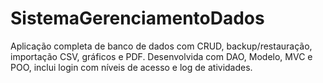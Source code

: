 # SistemaGerenciamentoDados
Aplicação completa de banco de dados com CRUD, backup/restauração, importação CSV, gráficos e PDF. Desenvolvida com DAO, Modelo, MVC e POO, inclui login com níveis de acesso e log de atividades.
